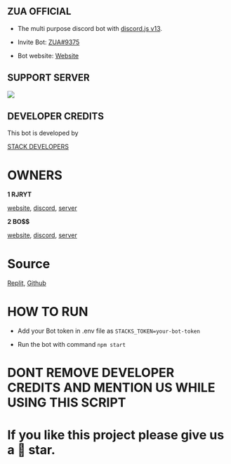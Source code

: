 ## ZUA OFFICIAL

- The multi purpose discord bot with [discord.js v13](https://discordjs.guide/#before-you-begin).

- Invite Bot: [ZUA#9375](https://discord.com/api/oauth2/authorize?client_id=855283499526782996&permissions=704374636287&scope=bot%20applications.commands)

- Bot website: [Website](https://zuabot.ml)

## SUPPORT SERVER 

<a href="https://discord.gg/hQwwqYFxfg"><img src="https://media.discordapp.net/attachments/944959770727702550/955799768167223326/Screenshot_2022_0322_173654.png"></a>

## DEVELOPER CREDITS

This bot is developed by 

[STACK DEVELOPERS](https://discord.gg/hQwwqYFxfg)

# OWNERS

**1 RJRYT**

[website](https://rjryt.tech/), [discord](https://discord.com/channels/@me/770988400047947796), [server](https://discord.gg/ZGsN5VMayx)
      
**2 BO$$**

[website](https://cruzgaming.ml/), [discord](https://discord.com/channels/@me/840554324160544789), [server](https://discord.gg/zfKNeT5gwQ)
# Source

[Replit](https://replit.com/@Somaliyo/Zua-Handler-with-commands), 
[Github](https://github.com/cruz-gaming/Zua-Handler-with-commands.git)
# HOW TO RUN

- Add your Bot token in .env file as `STACKS_TOKEN=your-bot-token`

- Run the bot with command `npm start`


      
# DONT REMOVE DEVELOPER CREDITS AND MENTION US WHILE USING THIS SCRIPT


# If you like this project please give us a 🌟 star.
